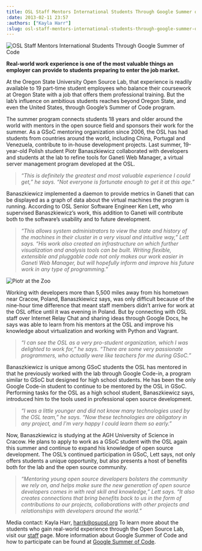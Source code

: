 ```yaml
---
title: OSL Staff Mentors International Students Through Google Summer of Code
:date: 2013-02-11 23:57
:authors: ["Kayla Harr"]
:slug: osl-staff-mentors-international-students-through-google-summer-of-code
---
```


![OSL Staff Mentors International Students Through Google Summer of Code](/images/GsoC2012logo.jpg#blog)

**Real-world work experience is one of the most valuable things an employer can
provide to students preparing to enter the job market.**

At the Oregon State University Open Source Lab, that experience is readily
available to 19 part-time student employees who balance their coursework at
Oregon State with a job that offers them professional training. But the lab’s
influence on ambitious students reaches beyond Oregon State, and even the United
States, through Google’s Summer of Code program.

The summer program connects students 18 years and older around the world with
mentors in the open source field and sponsors their work for the summer. As a
GSoC mentoring organization since 2006, the OSL has had students from countries
around the world, including China, Portugal and Venezuela, contribute to
in-house development projects. Last summer, 19-year-old Polish student Piotr
Banaszkiewicz collaborated with developers and students at the lab to refine
tools for Ganeti Web Manager, a virtual server management program developed at
the OSL.

  > *“This is definitely the greatest and most valuable experience I could get,”
  > he says. “Not everyone is fortunate enough to get it at this age.”*

Banaszkiewicz implemented a daemon to provide metrics in Ganeti that can be
displayed as a graph of data about the virtual machines the program is running.
According to OSL Senior Software Engineer Ken Lett, who supervised
Banaszkiewicz’s work, this addition to Ganeti will contribute both to the
software’s usability and to future development.


  > *“This allows system administrators to view the state and history of the
  > machines in their cluster in a very visual and intuitive way,” Lett says. “His
  > work also created an infrastructure on which further visualization and
  > analysis tools can be built. Writing flexible, extensible and pluggable code
  > not only makes our work easier in Ganeti Web Manager, but will hopefully
  > inform and improve his future work in any type of programming.”*

![Piotr at the Zoo](/images/PiotrAtTheZoo.JPG)

Working with developers more than 5,500 miles away from his hometown near
Cracow, Poland, Banaszkiewicz says, was only difficult because of the nine-hour
time difference that meant staff members didn’t arrive for work at the OSL
office until it was evening in Poland. But by connecting with OSL staff over
Internet Relay Chat and sharing ideas through Google Docs, he says was able to
learn from his mentors at the OSL and improve his knowledge about virtualization
and working with Python and Vagrant.

  > *“I can see the OSL as a very pro-student organization, which I was delighted
  > to work for,” he says. “There are some very passionate programmers, who
  > actually were like teachers for me during GSoC.”*

Banaszkiewicz is unique among GSoC students the OSL has mentored in that he
previously worked with the lab through Google Code-in, a program similar to GSoC
but designed for high school students. He has been the only Google Code-in
student to continue to be mentored by the OSL in GSoC. Performing tasks for the
OSL as a high school student, Banaszkiewicz says, introduced him to the tools
used in professional open source development.

  > *“I was a little younger and did not know many technologies used by the OSL
  > team,” he says. “Now these technologies are obligatory in any project, and I'm
  > very happy I could learn them so early.”*

Now, Banaszkiewicz is studying at the AGH University of Science in Cracow. He
plans to apply to work as a GSoC student with the OSL again this summer and
continue to expand his knowledge of open source development. The OSL’s continued
participation in GSoC, Lett says, not only offers students a unique opportunity,
but also presents a host of benefits both for the lab and the open source
community.

  > *“Mentoring young open source developers bolsters the community we rely on,
  > and helps make sure the new generation of open source developers comes in with
  > real skill and knowledge,” Lett says. “It also creates connections that bring
  > benefits back to us in the form of contributions to our projects,
  > collaborations with other projects and relationships with developers around
  > the world.”*

Media contact: Kayla Harr, harrk@osuosl.org To learn more about the students who
gain real-world experience through the Open Source Lab, visit our [staff](/about/people) page.
More information about Google Summer of Code and how to participate can be found
at [Google Summer of Code](http://code.google.com/soc/).
